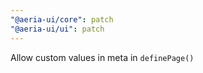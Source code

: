 ```yaml
---
"@aeria-ui/core": patch
"@aeria-ui/ui": patch
---
```


Allow custom values in meta in `definePage()`
